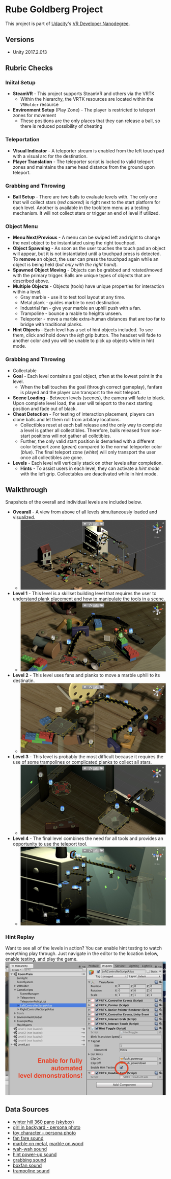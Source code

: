 # Rube Goldberg Project

This project is part of [Udacity](https://www.udacity.com "Udacity - Be in demand")'s [VR Developer Nanodegree](https://www.udacity.com/course/vr-developer-nanodegree--nd017).

## Versions
- Unity 2017.2.0f3

## Rubric Checks
### Iniital Setup
* **SteamVR** - This project supports SteamVR and others via the VRTK
    * Within the hierarchy, the VRTK resources are located within the `VRHolder` resource
* **Environment Setup** (Play Zone) - The player is restricted to teleport zones for movement
    * These positions are the only places that they can release a ball, so there is reduced possibility of cheating

### Teleportation
* **Visual Indicator** - A teleporter stream is enabled from the left touch pad with a visual arc for the destination.
* **Player Translation** - The teleporter script is locked to valid teleport zones and maintains the same head distance from the ground upon teleport.

### Grabbing and Throwing
* **Ball Setup** - There are two balls to evaluate levels with.  The only one that will collect stars (*red colored*) is right next to the start platform for each level.  Another is available in the tool/item menu as a testing mechanism.  It will not collect stars or trigger an end of level if utilized.

### Object Menu
* **Menu Next/Previous** - A menu can be swiped left and right to change the next object to be instantiated using the right touchpad.
* **Object Spawning** - As soon as the user touches the touch pad an object will appear, but it is not instantiated until a touchpad press is detected.  To **remove** an object, the user can press the touchpad again while an object is being held (*but only with the right hand*).
* **Spawned Object Moving** - Objects can be grabbed and rotated/moved with the primary trigger.  Balls are unique types of objects that are described above.
* **Multiple Objects** - Objects (tools) have unique properties for interaction within a level.
    * Gray marble - use it to test tool layout at any time.
    * Metal plank - guides marble to next destination.
    * Industrial fan - give your marble an uphill push with a fan.
    * Trampoline - bounce a mable to heights unseen.
    * Teleporter - move a marble extra-human distances that are too far to bridge with traditional planks.
* **Hint Objects** - Each level has a set of hint objects included.  To see them, click and hold down the *left* grip button.  The headset will fade to another color and you will be unable to pick up objects while in hint mode.


### Grabbing and Throwing
* Collectable
* **Goal** - Each level contains a goal object, often at the lowest point in the level.  
   * When the ball touches the goal (through correct gameplay), fanfare is played and the player can transport to the exit teleport.
* **Scene Loading** - Between levels (scenes), the camera will fade to black.  Upon complete level load, the user will teleport to the next starting position and fade out of black.
* **Cheat Detection** - For testing of interaction placement, players can clone balls and let them roll from arbitary locations.  
    * Collectibles reset at each ball release and the only way to complete a level is gather all collectibles.  Therefore, balls released from non-start positions will not gather all collctibles. 
    * Further, the only valid start position is demarked with a different color teleport zone (*green*) compared to the normal teleporter color (*blue*).  The final teleport zone (*white*) will only transport the user once all collectibles are gone.
* **Levels** - Each level will vertically stack on other levels after completion.
    * **Hints** - To assist users in each level, they can activate a *hint mode* with the left grip.  Collectables are deactivated while in hint mode.

## Walkthrough
Snapshots of the overall and individual levels are 
included below.

* **Ovearall** - A view from above of all levels simultaneously
  loaded and visualized.
    * ![Game Overview Image](docs/play_0_overall.jpg)
* **Level 1** - This level is a skillset building level that
  requires the user to understand plank placement and 
  how to manipulate the tools in a scene.
    * ![Level 1 - Planks](docs/play_1_planks.jpg)
* **Level 2** - This level uses fans and planks to move
  a marble uphill to its destinatin.
    * ![Level 2 - Fans](docs/play_2_fans.jpg)
* **Level 3** - This level is probably the most difficult 
  because it requires the use of some trampolines or 
  complicated planks to collect all stars.
    * ![Level 3 - Trampolines](docs/play_3_trampoline.jpg)
* **Level 4** - The final level combines the need for all
  tools and provides an opportunity to use the teleport
  tool. 
    * ![Level 4 - Teleporters](docs/play_4_teleport.jpg)


### Hint Replay
Want to see all of the levels in action? You can enable hint 
testing to watch everything play through.  Just navigate in the editor to the location below, enable testing, and play the
game. 
![Hint Replay Tool](docs/hint_player_shortcut.jpg)

## Data Sources
* [winter hill 360 pano (skybox)](https://flic.kr/p/dU4VgM)
* [girl in backyard - persona photo](https://www.pexels.com/photo/girl-staring-at-the-sky-630770/)
* [toy character - persona photo](https://www.pexels.com/photo/shallow-focus-photography-of-luigi-plastic-figure-209679/)
* [fan fare sound](https://freesound.org/people/pel2na/sounds/321937/)
* [marble on metal](https://www.zapsplat.com/music/marble-roll-on-metal-1/), [marble on wood](https://www.zapsplat.com/music/glass-marble-roll-on-wooden-floor-2/)
* [wah-wah sound](https://freesound.org/people/Doctor_Jekyll/sounds/240195/)
* [hint power-up sound](https://freesound.org/people/Timbre/sounds/171595/)
* [grabbing sound](https://freesound.org/people/ihitokage/sounds/395332/)
* [boxfan sound](https://freesound.org/people/n_audioman/sounds/294460/)
* [trampoline sound](https://freesound.org/people/duckduckpony/sounds/130510/)

